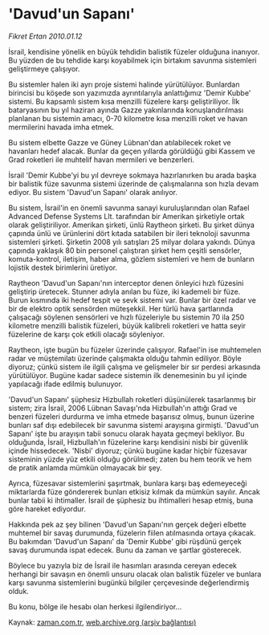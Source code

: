 # 'Davud'un Sapanı'

*Fikret Ertan 2010.01.12*

<tr><td class="metin" colspan="2" style="padding-top: 20px; padding-left: 5px; ">İsrail, kendisine yönelik en büyük tehdidin balistik füzeler olduğuna inanıyor. Bu yüzden de bu tehdide karşı koyabilmek için birtakım savunma sistemleri geliştirmeye çalışıyor.</td></tr><tr><td class="metin" colspan="2" style="padding-top: 20px; padding-left: 5px; "><p> Bu sistemler halen iki ayrı proje sistemi halinde yürütülüyor. Bunlardan birincisi bu köşede son yazımızda ayrıntılarıyla anlattığımız 'Demir Kubbe' sistemi. Bu kapsamlı sistem kısa menzilli füzelere karşı geliştiriliyor. İlk bataryasının bu yıl haziran ayında Gazze yakınlarında konuşlandırılması planlanan bu sistemin amacı, 0-70 kilometre kısa menzilli roket ve havan mermilerini havada imha etmek.
<p> Bu sistem elbette Gazze ve Güney Lübnan'dan atılabilecek roket ve havanları hedef alacak. Bunlar da geçen yıllarda görüldüğü gibi Kassem ve Grad roketleri ile muhtelif havan mermileri ve benzerleri.
<p> İsrail 'Demir Kubbe'yi bu yıl devreye sokmaya hazırlanırken bu arada başka bir balistik füze savunma sistemi üzerinde de çalışmalarına son hızla devam ediyor. Bu sistem 'Davud'un Sapanı' olarak anılıyor.
<p> Bu sistem, İsrail'in en önemli savunma sanayi kuruluşlarından olan Rafael Advanced Defense Systems Llt. tarafından bir Amerikan şirketiyle ortak olarak geliştiriliyor. Amerikan şirketi, ünlü Raytheon şirketi. Bu şirket dünya çapında ünlü ve ürünlerini dört kıtada satabilen bir ileri teknoloji savunma sistemleri şirketi. Şirketin 2008 yılı satışları 25 milyar dolara yakındı. Dünya çapında yaklaşık 80 bin personel çalıştıran şirket hem çeşitli sensörler, komuta-kontrol, iletişim, haber alma, gözlem sistemleri ve hem de bunların lojistik destek birimlerini üretiyor.
<p> Raytheon 'Davud'un Sapanı'nın interceptor denen önleyici hızlı füzesini geliştirip üretecek. Stunner adıyla anılan bu füze, iki kademeli bir füze. Burun kısmında iki hedef tespit ve sevk sistemi var. Bunlar bir özel radar ve bir de elektro optik sensörden müteşekkil. Her türlü hava şartlarında çalışacağı söylenen sensörleri ve hızlı füzeleriyle bu sistemin 70 ila 250 kilometre menzilli balistik füzeleri, büyük kalibreli roketleri ve hatta seyir füzelerine de karşı çok etkili olacağı söyleniyor.
<p> Raytheon, işte bugün bu füzeler üzerinde çalışıyor. Rafael'in ise muhtemelen radar ve müştemilatı üzerinde çalışmakta olduğu tahmin ediliyor. Böyle diyoruz; çünkü sistem ile ilgili çalışma ve gelişmeler bir sır perdesi arkasında yürütülüyor. Bugüne kadar sadece sistemin ilk denemesinin bu yıl içinde yapılacağı ifade edilmiş bulunuyor.
<p> 'Davud'un Sapanı' şüphesiz Hizbullah roketleri düşünülerek tasarlanmış bir sistem; zira İsrail, 2006 Lübnan Savaşı'nda Hizbullah'ın attığı Grad ve benzeri füzeleri durdurma ve imha etmede başarısız olmuş, bunun üzerine bunları saf dışı edebilecek bir savunma sistemi arayışına girmişti. 'Davud'un Sapanı' işte bu arayışın tabii sonucu olarak hayata geçmeyi bekliyor. Bu olduğunda, İsrail, Hizbullah'ın füzelerine karşı kendisini nisbi bir güvenlik içinde hissedecek. 'Nisbi' diyoruz; çünkü bugüne kadar hiçbir füzesavar sisteminin yüzde yüz etkili olduğu görülmedi; zaten bu hem teorik ve hem de pratik anlamda mümkün olmayacak bir şey.
<p> Ayrıca, füzesavar sistemlerini şaşırtmak, bunlara karşı baş edemeyeceği miktarlarda füze göndererek bunları etkisiz kılmak da mümkün sayılır. Ancak bunlar tabii ki ihtimaller. İsrail de şüphesiz bu ihtimalleri hesap etmiş, buna göre hareket ediyordur.
<p> Hakkında pek az şey bilinen 'Davud'un Sapanı'nın gerçek değeri elbette muhtemel bir savaş durumunda, füzelerin fiilen atılmasında ortaya çıkacak. Bu bakımdan 'Davud'un Sapanı' da 'Demir Kubbe' gibi rüşdünü gerçek savaş durumunda ispat edecek. Bunu da zaman ve şartlar gösterecek.
<p> Böylece bu yazıyla biz de İsrail ile hasımları arasında cereyan edecek herhangi bir savaşın en önemli unsuru olacak olan balistik füzeler ve bunlara karşı savunma sistemlerini bugünkü bilgiler çerçevesinde değerlendirmiş olduk.
<p> Bu konu, bölge ile hesabı olan herkesi ilgilendiriyor...<br/></p></p></p></p></p></p></p></p></p></p></p></td></tr>

Kaynak: [zaman.com.tr](http://zaman.com.tr/yazar.do?yazino=939002), [web.archive.org (arşiv bağlantısı)](http://web.archive.org/web/20100116051228/http://zaman.com.tr:80/yazar.do?yazino=939002)
